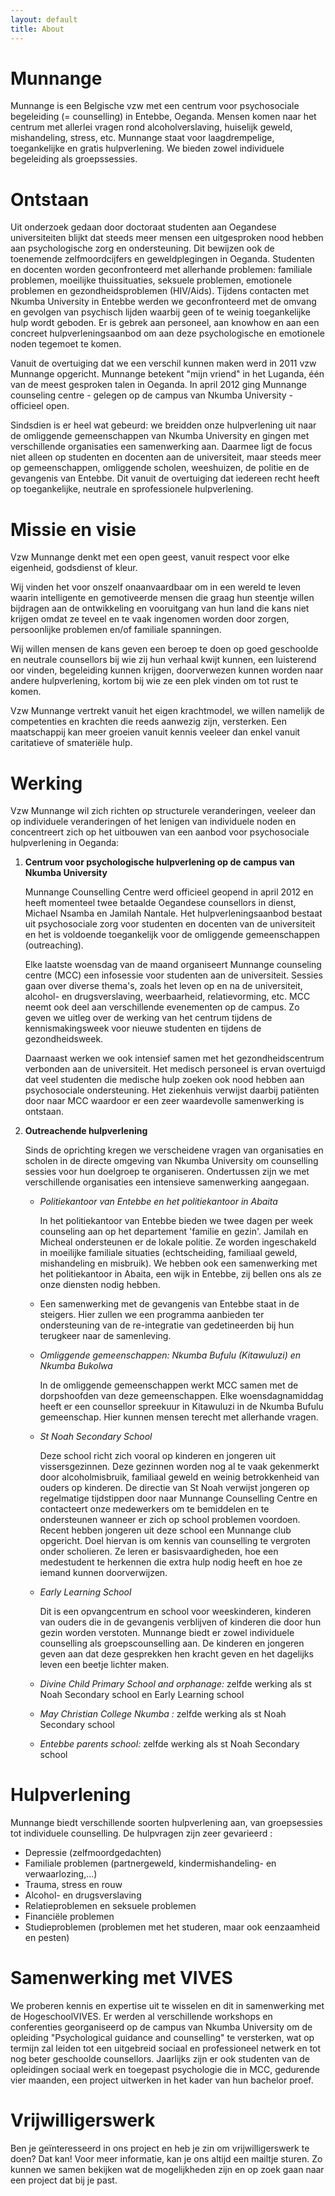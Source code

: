 ```yaml
---
layout: default
title: About
---
```

# Munnange

Munnange is een Belgische vzw met een centrum voor psychosociale begeleiding
(= counselling) in Entebbe, Oeganda. Mensen komen naar het centrum met 
allerlei vragen rond alcoholverslaving, huiselijk geweld, mishandeling,
stress, etc. Munnange staat voor laagdrempelige, toegankelijke en gratis
hulpverlening. We bieden zowel individuele begeleiding als groepssessies.


# Ontstaan

Uit onderzoek gedaan door doctoraat studenten aan Oegandese universiteiten
blijkt dat steeds meer mensen een uitgesproken nood hebben aan psychologische
zorg en ondersteuning. Dit bewijzen ook de toenemende zelfmoordcijfers en
geweldplegingen in Oeganda. Studenten en docenten worden geconfronteerd met
allerhande problemen: familiale problemen, moeilijke thuissituaties, seksuele
problemen, emotionele problemen en gezondheidsproblemen (HIV/Aids). Tijdens
contacten met Nkumba University in Entebbe werden we geconfronteerd met de
omvang en gevolgen van psychisch lijden waarbij geen of te weinig
toegankelijke hulp wordt geboden. Er is gebrek aan personeel, aan knowhow en
aan een concreet hulpverleningsaanbod om aan deze psychologische en 
emotionele noden tegemoet te komen.

Vanuit de overtuiging dat we een verschil kunnen maken werd in 2011 
vzw Munnange opgericht. Munnange betekent "mijn vriend" in het Luganda, 
&eacute;&eacute;n van de meest gesproken talen in Oeganda. In april 2012 ging 
Munnange counseling centre - gelegen op de campus van Nkumba University - 
officieel open.

Sindsdien is er heel wat gebeurd: we breidden onze hulpverlening uit naar de
omliggende gemeenschappen van Nkumba University en gingen met verschillende
organisaties een samenwerking aan. Daarmee ligt de focus niet alleen op
studenten en docenten aan de universiteit, maar steeds meer op gemeenschappen,
omliggende scholen, weeshuizen, de politie en de gevangenis van Entebbe. Dit
vanuit de overtuiging dat iedereen recht heeft op toegankelijke, neutrale en
sprofessionele hulpverlening.

# Missie en visie

Vzw Munnange denkt met een open geest, vanuit respect voor elke eigenheid,
godsdienst of kleur.

Wij vinden het voor onszelf onaanvaardbaar om in een wereld te leven waarin
intelligente en gemotiveerde mensen die graag hun steentje willen bijdragen
aan de ontwikkeling en vooruitgang van hun land die kans niet krijgen omdat
ze teveel en te vaak ingenomen worden door zorgen, persoonlijke problemen
en/of familiale spanningen.

Wij willen mensen de kans geven een beroep te doen op goed geschoolde en
neutrale counsellors bij wie zij hun verhaal kwijt kunnen, een luisterend oor
vinden, begeleiding kunnen krijgen, doorverwezen kunnen worden naar andere
hulpverlening, kortom bij wie ze een plek vinden om tot rust te komen.

Vzw Munnange vertrekt vanuit het eigen krachtmodel, we willen namelijk de
competenties en krachten die reeds aanwezig zijn, versterken. Een maatschappij
kan meer groeien vanuit kennis veeleer dan enkel vanuit caritatieve of 
smateri&euml;le hulp.

# Werking

Vzw Munnange wil zich richten op structurele veranderingen, veeleer dan op individuele veranderingen of het lenigen van individuele noden en concentreert zich op het uitbouwen van een aanbod voor psychosociale hulpverlening in Oeganda:

1. **Centrum voor psychologische hulpverlening op de campus van Nkumba University**

    Munnange Counselling Centre werd officieel geopend in april 2012 en heeft
    momenteel twee betaalde Oegandese counsellors in dienst, Michael Nsamba en
    Jamilah Nantale. Het hulpverleningsaanbod bestaat uit psychosociale zorg
    voor studenten en docenten van de universiteit en het is voldoende
    toegankelijk voor de omliggende gemeenschappen (outreaching).

    Elke laatste woensdag van de maand organiseert Munnange counseling centre
    (MCC) een infosessie voor studenten aan de universiteit. Sessies gaan over
    diverse thema's, zoals het leven op en na de universiteit, alcohol- en
    drugsverslaving, weerbaarheid, relatievorming, etc. MCC neemt ook deel aan 
    verschillende evenementen op de campus. Zo geven we uitleg over de werking
    van het centrum tijdens de kennismakingsweek voor nieuwe studenten en 
    tijdens de gezondheidsweek.

    Daarnaast werken we ook intensief samen met het gezondheidscentrum
    verbonden aan de universiteit. Het medisch personeel is ervan overtuigd
    dat veel studenten die medische hulp zoeken ook nood hebben aan
    psychosociale ondersteuning. Het ziekenhuis verwijst daarbij
    pati&euml;nten door naar MCC waardoor er een zeer waardevolle
    samenwerking is ontstaan.

1. **Outreachende hulpverlening**

    Sinds de oprichting kregen we verscheidene vragen van organisaties en
    scholen in de directe omgeving van Nkumba University om counselling
    sessies voor hun doelgroep te organiseren. Ondertussen zijn we met
    verschillende organisaties een intensieve samenwerking aangegaan.

    - _Politiekantoor van Entebbe en het politiekantoor in Abaita_

        In het politiekantoor van Entebbe bieden we twee dagen per week
        counseling aan op het departement 'familie en gezin'. Jamilah en
        Micheal ondersteunen er de lokale politie. Ze worden ingeschakeld in
        moeilijke familiale situaties (echtscheiding, familiaal geweld,
        mishandeling en misbruik). We hebben ook een samenwerking met het
        politiekantoor in Abaita, een wijk in Entebbe, zij bellen ons als ze
        onze diensten nodig hebben.

    - Een samenwerking met de gevangenis van Entebbe staat in de steigers. 
    Hier zullen we een programma aanbieden ter ondersteuning van de
    re-integratie van gedetineerden bij hun terugkeer naar de samenleving.

    - _Omliggende gemeenschappen: Nkumba Bufulu (Kitawuluzi) en 
    Nkumba Bukolwa_

        In de omliggende gemeenschappen werkt MCC samen met de dorpshoofden
        van deze gemeenschappen. Elke woensdagnamiddag heeft er een counsellor
        spreekuur in Kitawuluzi in de Nkumba Bufulu gemeenschap. Hier kunnen
        mensen terecht met allerhande vragen.

    - _St Noah Secondary School_

        Deze school richt zich vooral op kinderen en jongeren uit
        vissersgezinnen. Deze gezinnen worden nog al te vaak gekenmerkt door
        alcoholmisbruik, familiaal geweld en weinig betrokkenheid van ouders
        op kinderen. De directie van St Noah verwijst jongeren op regelmatige
        tijdstippen door naar Munnange Counselling Centre en contacteert onze
        medewerkers om te bemiddelen en te ondersteunen wanneer er zich op
        school problemen voordoen. Recent hebben jongeren uit deze school een
        Munnange club opgericht. Doel hiervan is om kennis van counselling te
        vergroten onder scholieren. Ze leren er basisvaardigheden, hoe een
        medestudent te herkennen die extra hulp nodig heeft en hoe ze iemand
        kunnen doorverwijzen.
        
    - _Early Learning School_
  
        Dit is een opvangcentrum en school voor weeskinderen, kinderen van
        ouders die in de gevangenis verblijven of kinderen die door hun gezin
        worden verstoten. Munnange biedt er zowel individuele counselling als
        groepscounselling aan. De kinderen en jongeren geven aan dat deze
        gesprekken hen kracht geven en het dagelijks leven een beetje lichter
        maken.
        
    - _Divine Child Primary School and orphanage:_ zelfde werking als st Noah
    Secondary school en Early Learning school

    - _May Christian College Nkumba :_ zelfde werking als st Noah Secondary
    school
    - _Entebbe parents school:_ zelfde werking als st Noah Secondary school

 
# Hulpverlening

Munnange biedt verschillende soorten hulpverlening aan, van groepsessies tot
individuele counselling. De hulpvragen zijn zeer gevarieerd :

  - Depressie (zelfmoordgedachten)
  - Familiale problemen (partnergeweld, kindermishandeling- en verwaarlozing,...)
  - Trauma, stress en rouw
  - Alcohol- en drugsverslaving
  - Relatieproblemen en seksuele problemen
  - Financi&euml;le problemen
  - Studieproblemen (problemen met het studeren, maar ook eenzaamheid en pesten)


# Samenwerking met VIVES

We proberen kennis en expertise uit te wisselen en dit in samenwerking met de
HogeschoolVIVES. Er werden al verschillende workshops en conferenties
georganiseerd op de campus van Nkumba University om de opleiding 
"Psychological guidance and counselling" te versterken, wat op termijn zal
leiden tot een uitgebreid sociaal en professioneel netwerk en tot nog beter
geschoolde counsellors. Jaarlijks zijn er ook studenten van de opleidingen
sociaal werk en toegepast psychologie die in MCC, gedurende vier maanden,
een project uitwerken in het kader van hun bachelor proef.

# Vrijwilligerswerk

Ben je ge&iuml;nteresseerd in ons project en heb je zin om vrijwilligerswerk
te doen? Dat kan! Voor meer informatie, kan je ons altijd een mailtje sturen.
Zo kunnen we samen bekijken wat de mogelijkheden zijn en op zoek gaan naar
een project dat bij je past.
